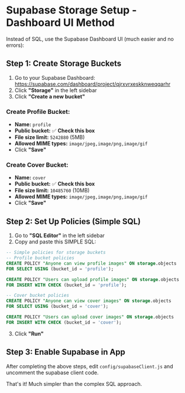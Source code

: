 # Supabase Storage Setup - Dashboard UI Method

Instead of SQL, use the Supabase Dashboard UI (much easier and no errors):

## Step 1: Create Storage Buckets

1. Go to your Supabase Dashboard: https://supabase.com/dashboard/project/qjrxvrxeskknweqqarhr
2. Click **"Storage"** in the left sidebar
3. Click **"Create a new bucket"**

### Create Profile Bucket:
- **Name:** `profile`
- **Public bucket:** ✅ **Check this box**
- **File size limit:** `5242880` (5MB)
- **Allowed MIME types:** `image/jpeg,image/png,image/gif`
- Click **"Save"**

### Create Cover Bucket:
- **Name:** `cover` 
- **Public bucket:** ✅ **Check this box**
- **File size limit:** `10485760` (10MB)
- **Allowed MIME types:** `image/jpeg,image/png,image/gif`
- Click **"Save"**

## Step 2: Set Up Policies (Simple SQL)

1. Go to **"SQL Editor"** in the left sidebar
2. Copy and paste this SIMPLE SQL:

```sql
-- Simple policies for storage buckets
-- Profile bucket policies
CREATE POLICY "Anyone can view profile images" ON storage.objects
FOR SELECT USING (bucket_id = 'profile');

CREATE POLICY "Users can upload profile images" ON storage.objects
FOR INSERT WITH CHECK (bucket_id = 'profile');

-- Cover bucket policies  
CREATE POLICY "Anyone can view cover images" ON storage.objects
FOR SELECT USING (bucket_id = 'cover');

CREATE POLICY "Users can upload cover images" ON storage.objects
FOR INSERT WITH CHECK (bucket_id = 'cover');
```

3. Click **"Run"**

## Step 3: Enable Supabase in App

After completing the above steps, edit `config/supabaseClient.js` and uncomment the supabase client code.

That's it! Much simpler than the complex SQL approach.
